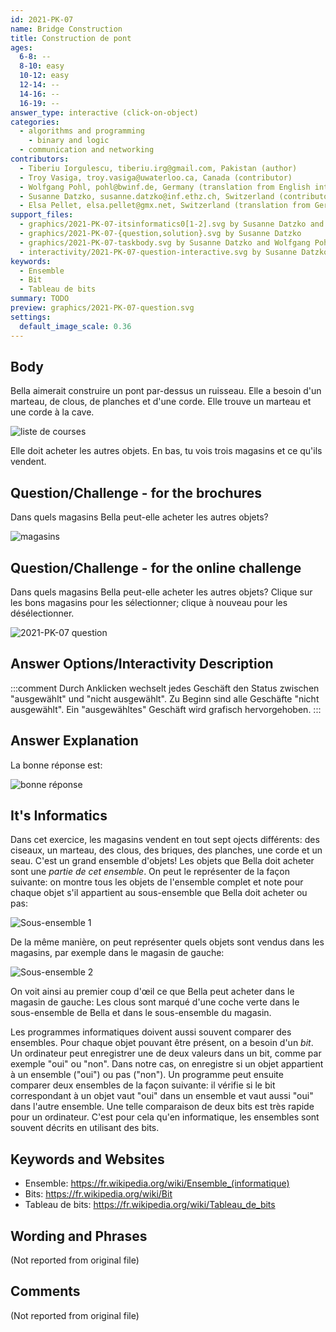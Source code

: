 ```yaml
---
id: 2021-PK-07
name: Bridge Construction
title: Construction de pont
ages:
  6-8: --
  8-10: easy
  10-12: easy
  12-14: --
  14-16: --
  16-19: --
answer_type: interactive (click-on-object)
categories:
  - algorithms and programming
    - binary and logic
  - communication and networking
contributors:
  - Tiberiu Iorgulescu, tiberiu.irg@gmail.com, Pakistan (author)
  - Troy Vasiga, troy.vasiga@uwaterloo.ca, Canada (contributor)
  - Wolfgang Pohl, pohl@bwinf.de, Germany (translation from English into German, graphics)
  - Susanne Datzko, susanne.datzko@inf.ethz.ch, Switzerland (contributor, graphics)
  - Elsa Pellet, elsa.pellet@gmx.net, Switzerland (translation from German into French)
support_files:
  - graphics/2021-PK-07-itsinformatics0[1-2].svg by Susanne Datzko and Wolfgang Pohl
  - graphics/2021-PK-07-{question,solution}.svg by Susanne Datzko
  - graphics/2021-PK-07-taskbody.svg by Susanne Datzko and Wolfgang Pohl
  - interactivity/2021-PK-07-question-interactive.svg by Susanne Datzko
keywords:
  - Ensemble
  - Bit
  - Tableau de bits
summary: TODO
preview: graphics/2021-PK-07-question.svg
settings:
  default_image_scale: 0.36
---
```



## Body

Bella aimerait construire un pont par-dessus un ruisseau. Elle a besoin d'un marteau, de clous, de planches et d'une corde. Elle trouve un marteau et une corde à la cave.

![](graphics/2021-PK-07-taskbody.svg "liste de courses")

Elle doit acheter les autres objets. En bas, tu vois trois magasins et ce qu'ils vendent.

## Question/Challenge - for the brochures

Dans quels magasins Bella peut-elle acheter les autres objets?

![](graphics/2021-PK-07-question.svg "magasins")


## Question/Challenge - for the online challenge

Dans quels magasins Bella peut-elle acheter les autres objets? Clique sur les bons magasins pour les sélectionner; clique à nouveau pour les désélectionner.

![](interactivity/2021-PK-07-question-interactive.svg "2021-PK-07 question")


## Answer Options/Interactivity Description

<!-- empty -->

:::comment 
Durch Anklicken wechselt jedes Geschäft den Status zwischen "ausgewählt" und "nicht ausgewählt". Zu Beginn sind alle Geschäfte "nicht ausgewählt". Ein "ausgewähltes" Geschäft wird grafisch hervorgehoben.
:::

## Answer Explanation

La bonne réponse est:

![](graphics/2021-PK-07-solution.svg "bonne réponse")


## It's Informatics

Dans cet exercice, les magasins vendent en tout sept ojects différents: des ciseaux, un marteau, des clous, des briques, des planches, une corde et un seau. C'est un grand ensemble d'objets! Les objets que Bella doit acheter sont une _partie de cet ensemble_. On peut le représenter de la façon suivante: on montre tous les objets de l'ensemble complet et note pour chaque objet s'il appartient au sous-ensemble que Bella doit acheter ou pas:

![](graphics/2021-PK-07-itsinformatics01.svg "Sous-ensemble 1")

De la même manière, on peut représenter quels objets sont vendus dans les magasins, par exemple dans le magasin de gauche:

![](graphics/2021-PK-07-itsinformatics02.svg "Sous-ensemble 2")

On voit ainsi au premier coup d'œil ce que Bella peut acheter dans le magasin de gauche: Les clous sont marqué d'une coche verte dans le sous-ensemble de Bella et dans le sous-ensemble du magasin.

Les programmes informatiques doivent aussi souvent comparer des ensembles. Pour chaque objet pouvant être présent, on a besoin d'un _bit_. Un ordinateur peut enregistrer une de deux valeurs dans un bit, comme par exemple "oui" ou "non". Dans notre cas, on enregistre si un objet appartient à un ensemble ("oui") ou pas ("non"). Un programme peut ensuite comparer deux ensembles de la façon suivante: il vérifie si le bit correspondant à un objet vaut "oui" dans un ensemble et vaut aussi "oui" dans l'autre ensemble. Une telle comparaison de deux bits est très rapide pour un ordinateur. C'est pour cela qu'en informatique, les ensembles sont souvent décrits en utilisant des bits.


## Keywords and Websites

 - Ensemble: https://fr.wikipedia.org/wiki/Ensemble_(informatique)
 - Bits: https://fr.wikipedia.org/wiki/Bit
 - Tableau de bits: https://fr.wikipedia.org/wiki/Tableau_de_bits


## Wording and Phrases

(Not reported from original file)


## Comments

(Not reported from original file)
